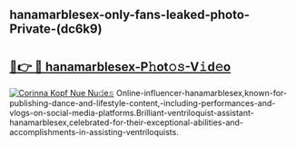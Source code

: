 ## hanamarblesex-only-fans​-leaked-photo​-Private-(dc6k9)


# <h2><a href="https://mediaupload.pro?title=hanamarblesex&ref=git">🔗👉 🔴 hanamarblesex-P𝚑ot𝚘𝚜-V𝚒d𝚎o</a></h2>

[![Corinna Kopf Nue Nu𝚍e𝚜](https://i.imgur.com/0qMVB7G.gif)](https://mediaupload.pro?title=hanamarblesex&ref=git)
Online-influencer-hanamarblesex,known-for-publishing-dance-and-lifestyle-content,-including-performances-and-vlogs-on-social-media-platforms.Brilliant-ventriloquist-assistant-hanamarblesex,celebrated-for-their-exceptional-abilities-and-accomplishments-in-assisting-ventriloquists.  